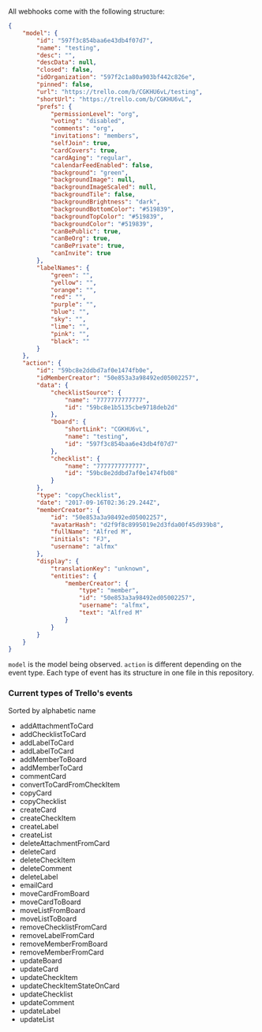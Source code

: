 All webhooks come with the following structure:

```json
{
    "model": {
        "id": "597f3c854baa6e43db4f07d7",
        "name": "testing",
        "desc": "",
        "descData": null,
        "closed": false,
        "idOrganization": "597f2c1a80a903bf442c826e",
        "pinned": false,
        "url": "https://trello.com/b/CGKHU6vL/testing",
        "shortUrl": "https://trello.com/b/CGKHU6vL",
        "prefs": {
            "permissionLevel": "org",
            "voting": "disabled",
            "comments": "org",
            "invitations": "members",
            "selfJoin": true,
            "cardCovers": true,
            "cardAging": "regular",
            "calendarFeedEnabled": false,
            "background": "green",
            "backgroundImage": null,
            "backgroundImageScaled": null,
            "backgroundTile": false,
            "backgroundBrightness": "dark",
            "backgroundBottomColor": "#519839",
            "backgroundTopColor": "#519839",
            "backgroundColor": "#519839",
            "canBePublic": true,
            "canBeOrg": true,
            "canBePrivate": true,
            "canInvite": true
        },
        "labelNames": {
            "green": "",
            "yellow": "",
            "orange": "",
            "red": "",
            "purple": "",
            "blue": "",
            "sky": "",
            "lime": "",
            "pink": "",
            "black": ""
        }
    },
    "action": {
        "id": "59bc8e2ddbd7af0e1474fb0e",
        "idMemberCreator": "50e853a3a98492ed05002257",
        "data": {
            "checklistSource": {
                "name": "7777777777777",
                "id": "59bc8e1b5135cbe9718deb2d"
            },
            "board": {
                "shortLink": "CGKHU6vL",
                "name": "testing",
                "id": "597f3c854baa6e43db4f07d7"
            },
            "checklist": {
                "name": "7777777777777",
                "id": "59bc8e2ddbd7af0e1474fb08"
            }
        },
        "type": "copyChecklist",
        "date": "2017-09-16T02:36:29.244Z",
        "memberCreator": {
            "id": "50e853a3a98492ed05002257",
            "avatarHash": "d2f9f8c8995019e2d3fda00f45d939b8",
            "fullName": "Alfred M",
            "initials": "FJ",
            "username": "alfmx"
        },
        "display": {
            "translationKey": "unknown",
            "entities": {
                "memberCreator": {
                    "type": "member",
                    "id": "50e853a3a98492ed05002257",
                    "username": "alfmx",
                    "text": "Alfred M"
                }
            }
        }
    }
}
```

`model` is the model being observed. `action` is different depending on the event type. Each type of event has its structure in one file in this repository.

### Current types of Trello's events
Sorted by alphabetic name

* addAttachmentToCard
* addChecklistToCard
* addLabelToCard
* addLabelToCard
* addMemberToBoard
* addMemberToCard
* commentCard
* convertToCardFromCheckItem
* copyCard
* copyChecklist
* createCard
* createCheckItem
* createLabel
* createList
* deleteAttachmentFromCard
* deleteCard
* deleteCheckItem
* deleteComment
* deleteLabel
* emailCard
* moveCardFromBoard
* moveCardToBoard
* moveListFromBoard
* moveListToBoard
* removeChecklistFromCard
* removeLabelFromCard
* removeMemberFromBoard
* removeMemberFromCard
* updateBoard
* updateCard
* updateCheckItem
* updateCheckItemStateOnCard
* updateChecklist
* updateComment
* updateLabel
* updateList
